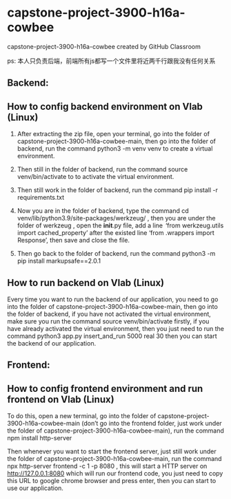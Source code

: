 # capstone-project-3900-h16a-cowbee
capstone-project-3900-h16a-cowbee created by GitHub Classroom     

ps: 本人只负责后端，前端所有js都写一个文件里将近两千行跟我没有任何关系


## Backend:
## How to config backend environment on Vlab (Linux)  
1. After extracting the zip file, open your terminal, go into the folder of capstone-project-3900-h16a-cowbee-main, then go into the folder of backend, run the command python3 -m venv venv to create a virtual environment. 

2. Then still in the folder of backend, run the command source venv/bin/activate to to activate the virtual environment. 

3. Then still work in the folder of backend, run the command pip install -r requirements.txt

4. Now you are in the folder of backend, type the command cd venv/lib/python3.9/site-packages/werkzeug/ , then you are under the folder of werkzeug , open the __init__.py file, add a line  ‘from werkzeug.utils import cached_property’ after the existed line ‘from .wrappers import Response’, then save and close the file. 

5. Then go back to the folder of backend, run the command python3 -m pip install markupsafe==2.0.1


## How to run backend on Vlab (Linux)
Every time you want to run the backend of our application, you need to go into the folder of capstone-project-3900-h16a-cowbee-main, then go into the folder of backend, if you have not activated the virtual environment, make sure you run the command source venv/bin/activate firstly, if you have already activated the virtual environment, then you just need to run the command python3 app.py insert_and_run 5000 real 30 then you can start the backend of our application. 



## Frontend:
## How to config frontend environment and run frontend on Vlab (Linux) 
To do this, open a new terminal, go into the folder of capstone-project-3900-h16a-cowbee-main (don’t go into the frontend folder, just work under the folder of capstone-project-3900-h16a-cowbee-main), run the command npm install http-server  

Then whenever you want to start the frontend server, just still work under the folder of capstone-project-3900-h16a-cowbee-main, run the command npx http-server frontend -c 1 -p 8080 , this will start a HTTP server on http://127.0.0.1:8080 which will run our frontend code, you just need to copy this URL to google chrome browser and press enter, then you can start to use our application.

